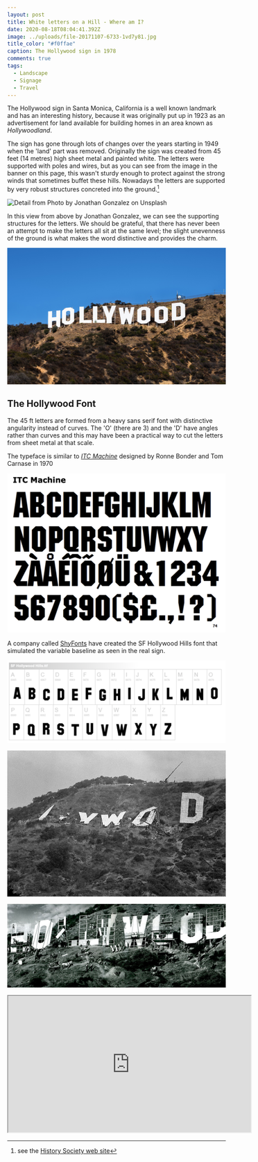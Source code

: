 ```yaml
---
layout: post
title: White letters on a Hill - Where am I?
date: 2020-08-18T08:04:41.392Z
image: ../uploads/file-20171107-6733-1vd7y81.jpg
title_color: "#f0ffae"
caption: The Hollywood sign in 1978
comments: true
tags:
  - Landscape
  - Signage
  - Travel
---
```

The Hollywood sign in Santa Monica, California is a well known landmark and has an interesting history, because it was originally put up in 1923 as an advertisement for land available for building homes in an area known as *Hollywoodland*.

The sign has gone through lots of changes over the years starting in 1949 when the 'land' part was removed. Originally the sign was created from 45 feet (14 metres) high sheet metal and painted white. The letters were supported with poles and wires, but as you can see from the image in the banner on this page, this wasn't sturdy enough to protect against the strong winds that sometimes buffet these hills. Nowadays the letters are supported by very robust structures concreted into the ground.[^1]

[^1]: see the [History Society web site](https://www.kcet.org/history-society/behind-the-sign-the-lost-meanings-of-the-original-hollywood-sign)

![Detail from Photo by Jonathan Gonzalez on Unsplash](../uploads/jonathan-gonzalez-axn9u_59214-unsplash.jpg "Detail from Photo by Jonathan Gonzalez on Unsplash")

In this view from above by Jonathan Gonzalez, we can see the supporting structures for the letters. We should be grateful, that there has never been an attempt to make the letters all sit at the same level; the slight unevenness of the ground is what makes the word distinctive and provides the charm.

![The Hollywood sign now](../uploads/hollywood_sign.jpg)

## The Hollywood Font

The 45 ft letters are formed from a heavy sans serif font with distinctive angularity instead of curves. The 'O' (there are 3) and the 'D' have angles rather than curves and this may have been a practical way to cut the letters from sheet metal at that scale.

The typeface is similar to *[ITC Machine](http://www.identifont.com/find?font=Machine&q=Go)* designed by Ronne Bonder and Tom Carnase in 1970

![ITC Machine designed in 1970](../uploads/screenshot-2020-08-18-at-09.09.25.png "ITC Machine designed in 1970")

A company called [ShyFonts](https://www.dafont.com/hollywood-hills.font) have created the SF Hollywood Hills font that simulated the variable baseline as seen in the real sign.

![The SF Hollywood Hills font](../uploads/screenshot-2020-08-18-at-08.56.25.png "The SF Hollywood Hills font")

![The sign in 1978. Workers prepare to lower the last letter of the old Hollywood sign that had stood at the site since the 1920s.  Wally Fong/AP Photo](../uploads/file-20171107-6733-1vd7y81.jpg "The sign in 1978. Workers prepare to lower the last letter of the old Hollywood sign that had stood at the site since the 1920s.  Wally Fong/AP Photo")

![The new version under construction in 1978](../uploads/hollywood.jpg "The new version under construction in 1978")

<div class="video-box"><iframe width="560" height="315" src="https://www.youtube.com/embed/xsiD81nNpEc?rel=0" allow="accelerometer; autoplay; encrypted-media; gyroscope; picture-in-picture" allowfullscreen></iframe></div>
